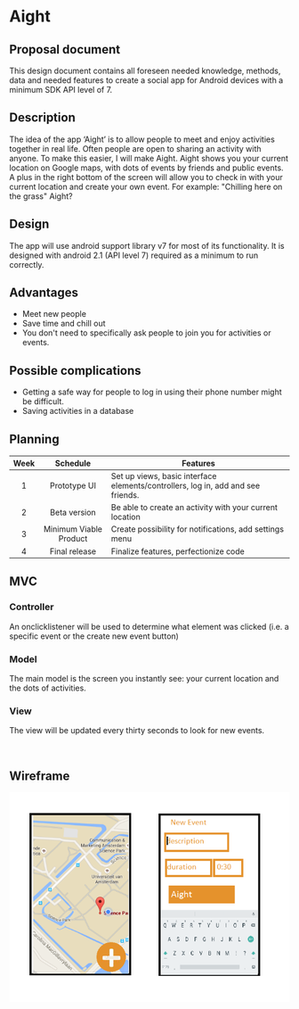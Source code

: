 # Aight

## Proposal document

This design document contains all foreseen needed knowledge, methods, data and needed features to create a social app for Android devices with a minimum SDK API level of 7.

## Description
The idea of the app ‘Aight’ is to allow people to meet and enjoy activities together in real life. Often people are open to sharing an activity with anyone. To make this easier, I will make Aight.
Aight shows you your current location on Google maps, with dots of events by friends and public events.
A plus in the  right bottom of the screen will allow you to check in with your current location and create your own event.
For example:
"Chilling here on the grass" Aight?

## Design
The app will use android support library v7 for most of its functionality. It is designed with android 2.1 (API level 7) required as a minimum to run correctly.

## Advantages
- Meet new people
- Save time and chill out
- You don't need to specifically ask people to join you for activities or events.

## Possible complications
- Getting a safe way for people to log in using their phone number might be difficult. 
- Saving activities in a database

## Planning
| Week | Schedule | Features |
|:------:|:------:|---------|
|1 | Prototype UI | Set up views, basic interface elements/controllers, log in, add and see friends. |
|2 | Beta version | Be able to create an activity with your current location |
|3 | Minimum Viable Product | Create possibility for notifications, add settings menu |
|4 | Final release | Finalize features, perfectionize code |

## MVC
### Controller
An onclicklistener will be used to determine what element was clicked (i.e. a specific event or the create new event button)
### Model
The main model is the screen you instantly see: your current location and the dots of activities.

### View
The view will be updated every thirty seconds to look for new events. 

 
## Wireframe
![](docs/wireframe.png)
